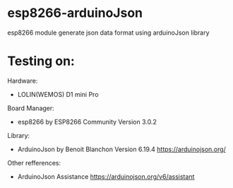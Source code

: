 # esp8266-arduinoJson
esp8266 module generate json data format using arduinoJson library

# Testing on: 
Hardware: 
- LOLIN(WEMOS) D1 mini Pro

Board Manager:  
- esp8266 by ESP8266 Community Version 3.0.2

Library:  
- ArduinoJson by Benoit Blanchon Version 6.19.4 https://arduinojson.org/

Other refferences:
- ArduinoJson Assistance https://arduinojson.org/v6/assistant

